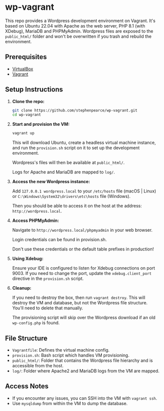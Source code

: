 # wp-vagrant

This repo provides a Wordpress development environment on Vagrant. It's based on Ubuntu 22.04 with Apache as the web server, PHP 8.1 (with XDebug), MariaDB and PHPMyAdmin. Wordpress files are exposed to the `public_html/` folder and won't be overwritten if you trash and rebuild the environment.


## Prerequisites

- [VirtualBox](https://www.virtualbox.org/wiki/Downloads)
- [Vagrant](https://www.vagrantup.com/downloads)


## Setup Instructions

1. **Clone the repo:**

    ```bash
    git clone https://github.com/stephenpearce/wp-vagrant.git
    cd wp-vagrant
    ```

2. **Start and provision the VM:**

    ```bash
    vagrant up
    ```

    This will download Ubuntu, create a headless virtual machine instance, and run the `provision.sh` script on it to set up the development environment.

    Wordpress's files will then be available at `public_html/`.

    Logs for Apache and MariaDB are mapped to `log/`.


3. **Access the new Wordpress instance:**

    Add `127.0.0.1 wordpress.local` to your `/etc/hosts` file (macOS | Linux) or `C:\Windows\System32\drivers\etc\hosts` file (Windows).

    Then you should be able to access it on the host at the address: `http://wordpress.local`.


4. **Access PHPMyAdmin:**

    Navigate to `http://wordpress.local/phpmyadmin` in your web browser.

    Login credentials can be found in provision.sh.

    Don't use these credentials or the default table prefixes in production!


5. **Using Xdebug:**

    Ensure your IDE is configured to listen for Xdebug connections on port 9003. If you need to change the port, update the `xdebug.client_port` directive in the `provision.sh` script.


6. **Cleanup:**

    If you need to destroy the box, then run `vagrant destroy`. This will destroy the VM and database, but not the Wordpress file structure. You'll need to delete that manually.

    The provisioning script will skip over the Wordpress download if an old `wp-config.php` is found.


## File Structure

- `Vagrantfile`: Defines the virtual machine config.
- `provision.sh`: Bash script which handles VM provisioning.
- `public_html/`: Folder that contains the Wordpress file hierarchy and is accessible from the host.
- `log/`: Folder where Apache2 and MariaDB logs from the VM are mapped.


## Access Notes

  - If you encounter any issues, you can SSH into the VM with `vagrant ssh`.
  - Use `mysqldump` from within the VM to dump the database.
